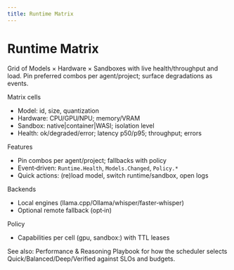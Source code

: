 ```yaml
---
title: Runtime Matrix
---
```


# Runtime Matrix

Grid of Models × Hardware × Sandboxes with live health/throughput and load. Pin preferred combos per agent/project; surface degradations as events.

Matrix cells
- Model: id, size, quantization
- Hardware: CPU/GPU/NPU; memory/VRAM
- Sandbox: native|container|WASI; isolation level
- Health: ok/degraded/error; latency p50/p95; throughput; errors

Features
- Pin combos per agent/project; fallbacks with policy
- Event‑driven: `Runtime.Health`, `Models.Changed`, `Policy.*`
- Quick actions: (re)load model, switch runtime/sandbox, open logs

Backends
- Local engines (llama.cpp/Ollama/whisper/faster‑whisper)
- Optional remote fallback (opt‑in)

Policy
- Capabilities per cell (gpu, sandbox:<kind>) with TTL leases

See also: Performance & Reasoning Playbook for how the scheduler selects Quick/Balanced/Deep/Verified against SLOs and budgets.
